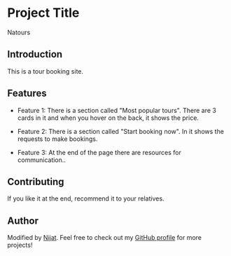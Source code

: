 # Project Title

Natours

## Introduction

This is a tour booking site.

## Features

- Feature 1: There is a section called "Most popular tours". There are 3 cards in it and when you hover on the back, it shows the price.

- Feature 2: There is a section called "Start booking now". In it shows the requests to make bookings.

- Feature 3: At the end of the page there are resources for communication..

## Contributing

If you like it at the end, recommend it to your relatives.

## Author

Modified by [Nijat](https://www.linkedin.com/in/nijat-guliyev-1949a4294/). Feel free to check out my [GitHub profile](https://github.com/Nijat-Guliyev) for more projects!

